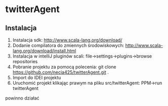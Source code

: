 # twitterAgent

## Instalacja
1. Instalacja sdk: http://www.scala-lang.org/download/
2. Dodanie compilatora do zmiennych środowiskowych: http://www.scala-lang.org/download/install.html
3. Instalacja w intelliJ pluginów scali: file->settings->plugins->browse repositories
4. Pobranie projektu za pomocą polecenia: git clone https://github.com/necia425/twitterAgent.git .
5. Import do IDEI projektu
6. Uruchomić projekt klikając prawym na pliku src/twitterAgent: PPM->run twitterAgent

powinno działać
